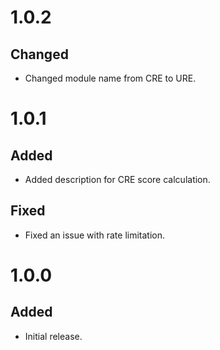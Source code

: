 # 1.0.2
## Changed
- Changed module name from CRE to URE.
 
# 1.0.1
## Added
- Added description for CRE score calculation.
## Fixed
- Fixed an issue with rate limitation.

# 1.0.0
## Added
- Initial release.